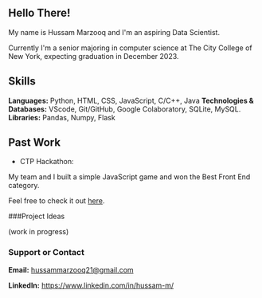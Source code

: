 ## Hello There!

My name is Hussam Marzooq and I'm an aspiring Data Scientist.

Currently I'm a senior majoring in computer science at The City College of New York, expecting graduation in December 2023. 

## Skills

**Languages:** Python, HTML, CSS, JavaScript, C/C++, Java
**Technologies & Databases:** VScode, Git/GitHub, Google Colaboratory, SQLite, MySQL. 
**Libraries:** Pandas, Numpy, Flask

## Past Work

- CTP Hackathon:

 My team and I built a simple JavaScript game and won the Best Front End category.
 
 Feel free to check it out [here](https://devpost.com/software/giga-joe).



###Project Ideas

(work in progress)

### Support or Contact
**Email:** hussammarzooq21@gmail.com

**LinkedIn:** https://www.linkedin.com/in/hussam-m/

